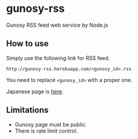 gunosy-rss
==========

Gunosy RSS feed web service by Node.js


How to use
----------

Simply use the following link for RSS feed.

    http://gunosy-rss.herokuapp.com/<gunosy_id>.rss

You need to replace `<gunosy_id>` with a proper one.

Japanese page is [here](http://dai-shi.github.io/gunosy-rss/).


Limitations
-----------

* Gunosy page must be public.
* There is rate limit control.
